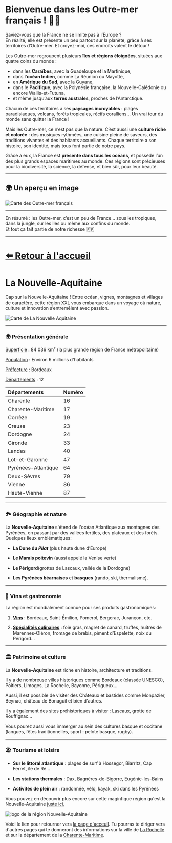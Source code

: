 # Bienvenue dans les Outre-mer français ! 🌴🌊

Saviez-vous que la France ne se limite pas à l’Europe ?  
En réalité, elle est présente un peu partout sur la planète, grâce à ses territoires d’Outre-mer. Et croyez-moi, ces endroits valent le détour !

Les Outre-mer regroupent plusieurs **îles et régions éloignées**, situées aux quatre coins du monde :
- dans les **Caraïbes**, avec la Guadeloupe et la Martinique,
- dans l’**océan Indien**, comme La Réunion ou Mayotte,
- en **Amérique du Sud**, avec la Guyane,
- dans le **Pacifique**, avec la Polynésie française, la Nouvelle-Calédonie ou encore Wallis-et-Futuna,
- et même jusqu’aux **terres australes**, proches de l’Antarctique.

Chacun de ces territoires a ses **paysages incroyables** : plages paradisiaques, volcans, forêts tropicales, récifs coralliens... Un vrai tour du monde sans quitter la France !

Mais les Outre-mer, ce n’est pas que la nature. C’est aussi une **culture riche et colorée** : des musiques rythmées, une cuisine pleine de saveurs, des traditions vivantes et des habitants accueillants. Chaque territoire a son histoire, son identité, mais tous font partie de notre pays.

Grâce à eux, la France est **présente dans tous les océans**, et possède l’un des plus grands espaces maritimes au monde. Ces régions sont précieuses pour la biodiversité, la science, la défense, et bien sûr, pour leur beauté.

---

## 🌍 Un aperçu en image

![Carte des Outre-mer français](images/527d4799a9e8383234fefbbb14cdd9c8-xl.jpg)

---

En résumé : les Outre-mer, c’est un peu de France... sous les tropiques, dans la jungle, sur les îles ou même aux confins du monde.  
Et tout ça fait partie de notre richesse 🇫🇷

---

[⬅️ Retour à l'accueil](index.md)
=======
# La Nouvelle-Aquitaine

Cap sur la Nouvelle-Aquitaine ! Entre océan, vignes, montagnes et villages de caractère, cette région XXL vous embarque dans un voyage où nature, culture et innovation s’entremêlent avec passion.

![Carte de La Nouvelle Aquitaine](./images/departements-nouvelle-aquitaine-2289128327.jpg)

---

### 🌍 Présentation générale

<u>Superficie</u> : 84 036 km² (la plus grande région de France métropolitaine)

<u>Population</u> : Environ 6 millions d'habitants

<u>Préfecture</u> : Bordeaux

<u>Départements</u> : 12 

|Départements| Numéro|
|:----|:----|
|Charente| 16|
|Charente-Maritime| 17|
|Corrèze| 19|
|Creuse| 23|
|Dordogne| 24|
|Gironde| 33|
|Landes| 40|
|Lot-et-Garonne| 47|
|Pyrénées-Atlantique| 64|
|Deux-Sèvres| 79|
|Vienne| 86|
|Haute-Vienne| 87|

---


### 🏞️ Géographie et nature

La **Nouvelle-Aquitaine** s'étend de l'océan Atlantique aux montagnes des Pyrénées, en passant par des vallées fertiles, des plateaux et des forêts. Quelques lieux emblématiques:

- **La Dune du *Pilat*** (plus haute dune d’Europe)

- **Le Marais poitevin** (aussi appelé la Venise verte)

- **Le Périgord**(grottes de Lascaux, vallée de la Dordogne)

- **Les Pyrénées béarnaises** et **basques** (rando, ski, thermalisme).

---

### 🍇 Vins et gastronomie

La région est mondialement connue pour ses produits gastronomiques:

1. <u>**Vins**</u> : Bordeaux, Saint-Émilion, Pomerol, Bergerac, Jurançon, etc.

2. <u>**Spécialités culinaires**</u> : foie gras, magret de canard, truffes, huîtres de Marennes-Oléron, fromage de brebis, piment d’Espelette, noix du Périgord...

---

### 🏛️ Patrimoine et culture

La **Nouvelle-Aquitaine** est riche en histoire, architecture et traditions.

Il y a de nombreuse villes historiques comme Bordeaux (classée UNESCO), Poitiers, Limoges, La Rochelle, Bayonne, Périgueux...

Aussi, il est possible de visiter des Châteaux et bastides comme Monpazier, Beynac, château de Bonaguil et bien d'autres.

Il y a également des sites préhistoriques à visiter : Lascaux, grotte de Rouffignac...

Vous pourez aussi vous immerger au sein des cultures basque et occitane (langues, fêtes traditionnelles, sport : pelote basque, rugby).

---

### 🏖️ Tourisme et loisirs

- **Sur le littoral atlantique** : plages de surf à Hossegor, Biarritz, Cap Ferret, île de Ré...

- **Les stations thermales** : Dax, Bagnères-de-Bigorre, Eugénie-les-Bains

- **Activités de plein air** : randonnée, vélo, kayak, ski dans les Pyrénées

Vous pouvez en découvrir plus encore sur cette maginfique région qu'est la Nouvelle-Aquitaine [juste ici.](https://www.nouvelle-aquitaine-tourisme.com/fr)

![logo de la région Nouvelle-Aquitaine](./images/Logo_Nouvelle_Region_Aquitaine_2016_01-661259973.jpg)

Voici le lien pour retourner vers [la page d'acceuil](index.md). Tu pourras te diriger vers d'autres pages qui te donneront des informations sur la ville de [La Rochelle](ma-ville.md) et sur la département de la [Charente-Maritime](mon-département.md).

